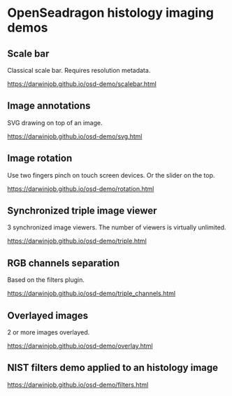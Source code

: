 # OpenSeadragon histology imaging demos
## Scale bar
Classical scale bar. Requires resolution metadata.

https://darwinjob.github.io/osd-demo/scalebar.html
## Image annotations
SVG drawing on top of an image. 

https://darwinjob.github.io/osd-demo/svg.html
## Image rotation
Use two fingers pinch on touch screen devices. Or the slider on the top.

https://darwinjob.github.io/osd-demo/rotation.html
## Synchronized triple image viewer
3 synchronized image viewers. The number of viewers is virtually unlimited. 

https://darwinjob.github.io/osd-demo/triple.html
## RGB channels separation
Based on the filters plugin.

https://darwinjob.github.io/osd-demo/triple_channels.html
## Overlayed images
2 or more images overlayed. 

https://darwinjob.github.io/osd-demo/overlay.html
## NIST filters demo applied to an histology image

https://darwinjob.github.io/osd-demo/filters.html
